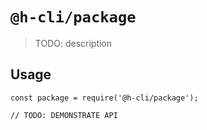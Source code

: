 # `@h-cli/package`

> TODO: description

## Usage

```
const package = require('@h-cli/package');

// TODO: DEMONSTRATE API
```

